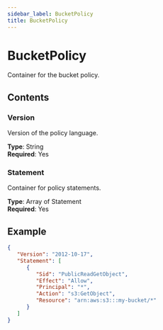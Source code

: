 ```yaml
---
sidebar_label: BucketPolicy
title: BucketPolicy
---
```


# BucketPolicy

Container for the bucket policy.

## Contents

### Version

Version of the policy language.

**Type**: String  
**Required**: Yes

### Statement

Container for policy statements.

**Type**: Array of Statement  
**Required**: Yes

## Example

```json
{
   "Version": "2012-10-17",
   "Statement": [
      {
         "Sid": "PublicReadGetObject",
         "Effect": "Allow",
         "Principal": "*",
         "Action": "s3:GetObject",
         "Resource": "arn:aws:s3:::my-bucket/*"
      }
   ]
}
``` 